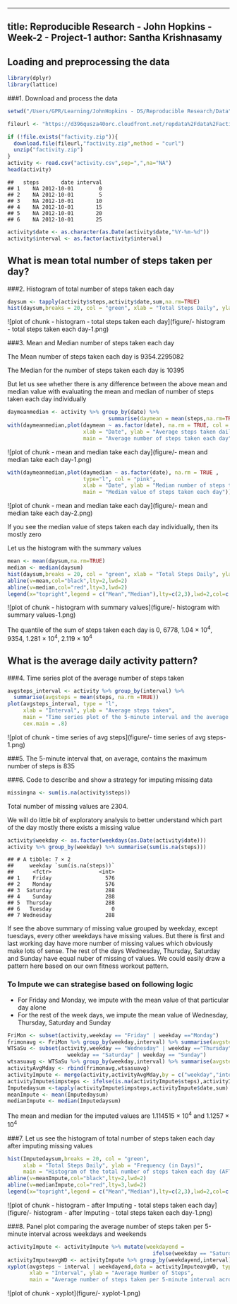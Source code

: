 -----
title: Reproducible Research - John Hopkins - Week-2 - Project-1
author: Santha Krishnasamy
-----

## Loading and preprocessing the data

```r
library(dplyr)
library(lattice)
```

###1. Download and process the data 

```r
setwd("/Users/GPR/Learning/JohnHopkins - DS/Reproducible Research/Data")         # set the working directory

fileurl <- "https://d396qusza40orc.cloudfront.net/repdata%2Fdata%2Factivity.zip" # the url of the data file to be downloaded for the project

if (!file.exists("factivity.zip")){
  download.file(fileurl,"factivity.zip",method = "curl")                         # download the file
  unzip("factivity.zip")
}
activity <- read.csv("activity.csv",sep=",",na="NA")                             # read the csv file
head(activity)
```

```
##   steps       date interval
## 1    NA 2012-10-01        0
## 2    NA 2012-10-01        5
## 3    NA 2012-10-01       10
## 4    NA 2012-10-01       15
## 5    NA 2012-10-01       20
## 6    NA 2012-10-01       25
```

```r
activity$date <- as.character(as.Date(activity$date,"%Y-%m-%d"))                 # convert the date into date format
activity$interval <- as.factor(activity$interval)                                # convert the interval into factor
```

## What is mean total number of steps taken per day?

###2. Histogram of total number of steps taken each day

```r
daysum <- tapply(activity$steps,activity$date,sum,na.rm=TRUE)
hist(daysum,breaks = 20, col = "green", xlab = "Total Steps Daily", ylab = "Frequency (in Days)", main = "Histogram of the total number of steps taken each day (IGNORING MISSING VALUE)")
```

![plot of chunk - histogram - total steps taken each day](figure/- histogram - total steps taken each day-1.png)

###3. Mean and Median number of steps taken each day

The Mean number of steps taken each day is 9354.2295082

The Median for the number of steps taken each day is 10395

But let us see whether there is any difference between the above mean and median value with evaluating the mean and median of number of steps taken each day individually


```r
daymeanmedian <- activity %>% group_by(date) %>% 
                                summarise(daymean = mean(steps,na.rm=TRUE),daymedian = median(steps,na.rm=TRUE))
with(daymeanmedian,plot(daymean ~ as.factor(date), na.rm = TRUE, col = "red", 
                        xlab = "Date", ylab = "Average steps taken daily", 
                        main = "Average number of steps taken each day"))
```

![plot of chunk - mean and median take each day](figure/- mean and median take each day-1.png)

```r
with(daymeanmedian,plot(daymedian ~ as.factor(date), na.rm = TRUE ,
                        type="l", col = "pink",
                        xlab = "Date", ylab = "Median number of steps taken daily", 
                        main = "Median value of steps taken each day"))
```

![plot of chunk - mean and median take each day](figure/- mean and median take each day-2.png)

If you see the median value of steps taken each day individually, then its mostly zero

Let us the histogram with the summary values

```r
mean <- mean(daysum,na.rm=TRUE)
median <- median(daysum)
hist(daysum,breaks = 20, col = "green", xlab = "Total Steps Daily", ylab = "Frequency (in Days)", main = "Histogram of the total number of steps taken each day")
abline(v=mean,col="black",lty=2,lwd=2)
abline(v=median,col="red",lty=3,lwd=2)
legend(x="topright",legend = c("Mean","Median"),lty=c(2,3),lwd=2,col=c("black","red"))
```

![plot of chunk - histogram with summary values](figure/- histogram with summary values-1.png)

The quantile of the sum of steps taken each day is 0, 6778, 1.04 &times; 10<sup>4</sup>, 9354, 1.281 &times; 10<sup>4</sup>, 2.119 &times; 10<sup>4</sup>

## What is the average daily activity pattern?

###4. Time series plot of the average number of steps taken

```r
avgsteps_interval <- activity %>% group_by(interval) %>% 
  summarise(avgsteps = mean(steps, na.rm =TRUE))
plot(avgsteps_interval, type = "l",
     xlab = "Interval", ylab = "Average steps taken",
     main = "Time series plot of the 5-minute interval and the average number of steps taken, averaged across all days",
     cex.main = .8)
```

![plot of chunk - time series of avg steps](figure/- time series of avg steps-1.png)

###5. The 5-minute interval that, on average, contains the maximum number of steps is 835

###6. Code to describe and show a strategy for imputing missing data

```r
missingna <- sum(is.na(activity$steps))
```

Total number of missing values are 2304.

We will do little bit of exploratory analysis to better understand which part of the day mostly there exists a missing value


```r
activity$weekday <- as.factor(weekdays(as.Date(activity$date)))
activity %>% group_by(weekday) %>% summarise(sum(is.na(steps)))
```

```
## # A tibble: 7 × 2
##     weekday `sum(is.na(steps))`
##      <fctr>               <int>
## 1    Friday                 576
## 2    Monday                 576
## 3  Saturday                 288
## 4    Sunday                 288
## 5  Thursday                 288
## 6   Tuesday                   0
## 7 Wednesday                 288
```

If see the above summary of missing value grouped by weekday, except tuesdays, every other weekdays have missing values. But there is first and last working day have more number of missing values which obviously make lots of sense. The rest of the days Wednesday, Thursday, Saturday and Sunday have equal nuber of missing of values. We could easily draw a pattern here based on our own fitness workout pattern.

### To Impute we can strategise based on following logic
* For Friday and Monday, we impute with the mean value of that particular day alone
* For the rest of the week days, we impute the mean value of Wednesday, Thursday, Saturday and Sunday


```r
FriMon <- subset(activity,weekday == "Friday" | weekday =="Monday")
frimonavg <- FriMon %>% group_by(weekday,interval) %>% summarise(avgsteps = mean(steps,na.rm=TRUE) )
WTSaSu <- subset(activity,weekday == "Wednesday" | weekday =="Thursday" | 
                   weekday == "Saturday" | weekday == "Sunday")
wtsasuavg <- WTSaSu %>% group_by(weekday,interval) %>% summarise(avgsteps = mean(steps,na.rm=TRUE) )
activityAvgMday <- rbind(frimonavg,wtsasuavg)
activityImpute <- merge(activity,activityAvgMday,by = c("weekday","interval"))
activityImpute$impsteps <- ifelse(is.na(activityImpute$steps),activityImpute$avgsteps,activityImpute$steps)
Imputedaysum <-tapply(activityImpute$impsteps,activityImpute$date,sum)
meanImpute <- mean(Imputedaysum)
medianImpute <- median(Imputedaysum)
```

The mean and median for the imputed values are 1.114515 &times; 10<sup>4</sup> and 1.1257 &times; 10<sup>4</sup>

###7. Let us see the histogram of total number of steps taken each day after imputing missing values

```r
hist(Imputedaysum,breaks = 20, col = "green", 
     xlab = "Total Steps Daily", ylab = "Frequency (in Days)", 
     main = "Histogram of the total number of steps taken each day (AFTER IMPUTE)")
abline(v=meanImpute,col="black",lty=2,lwd=2)
abline(v=medianImpute,col="red",lty=3,lwd=2)
legend(x="topright",legend = c("Mean","Median"),lty=c(2,3),lwd=2,col=c("black","red"))
```

![plot of chunk - histogram - after Imputing - total steps taken each day](figure/- histogram - after Imputing - total steps taken each day-1.png)

###8. Panel plot comparing the average number of steps taken per 5-minute interval across weekdays and weekends

```r
activityImpute <- activityImpute %>% mutate(weekdayend = 
                                              ifelse(weekday == "Saturday" | weekday == "Sunday","weekend","weekday"))
activityImputeavgWD <- activityImpute %>% group_by(weekdayend,interval) %>% summarise(avgsteps = mean(impsteps))
xyplot(avgsteps ~ interval | weekdayend,data = activityImputeavgWD, type = 'l', layout = c(2,1),
       xlab = "Interval", ylab = "Average Number of Steps", 
       main = "Average number of steps taken per 5-minute interval across weekdays and weekends")
```

![plot of chunk - xyplot](figure/- xyplot-1.png)
